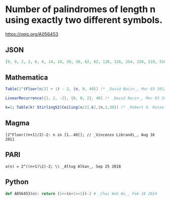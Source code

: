 # Number of palindromes of length n using exactly two different symbols\.
https://oeis.org/A056453
## JSON
```JSON
[0, 0, 2, 2, 6, 6, 14, 14, 30, 30, 62, 62, 126, 126, 254, 254, 510, 510, 1022, 1022, 2046, 2046, 4094, 4094, 8190, 8190, 16382, 16382, 32766, 32766, 65534, 65534, 131070, 131070, 262142, 262142, 524286, 524286, 1048574, 1048574, 2097150, 2097150, 4194302]
```
## Mathematica
```Mathematica
Table[2^(Floor[n/2] + 1) - 2, {n, 0, 40}] (* _David Nacin_, Mar 03 2012 *)
```
```Mathematica
LinearRecurrence[{1, 2, -2}, {0, 0, 2}, 40] (* _David Nacin_, Mar 03 2012 *)
```
```Mathematica
k=2; Table[k! StirlingS2[Ceiling[n/2],k],{n,1,30}] (* _Robert A. Russell_, Sep 25 2018 *)
```
## Magma
```Magma
[2^Floor((n+1)/2)-2: n in [1..40]]; // _Vincenzo Librandi_, Aug 16 2011
```
## PARI
```PARI
a(n) = 2^((n+1)\2)-2; \\ _Altug Alkan_, Sep 25 2018
```
## Python
```Python
def A056453(n): return (1<<(n+1>>1))-2 # _Chai Wah Wu_, Feb 18 2024
```
